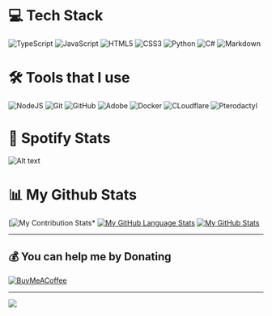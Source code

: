 # 💻 Tech Stack
![TypeScript](https://img.shields.io/badge/typescript-%23007ACC.svg?style=for-the-badge&logo=typescript&logoColor=white) ![JavaScript](https://img.shields.io/badge/javascript-%23323330.svg?style=for-the-badge&logo=javascript&logoColor=%23F7DF1E) ![HTML5](https://img.shields.io/badge/html5-%23E34F26.svg?style=for-the-badge&logo=html5&logoColor=white) ![CSS3](https://img.shields.io/badge/css3-%231572B6.svg?style=for-the-badge&logo=css3&logoColor=white) <img alt="Python" src="https://img.shields.io/badge/python%20-%2314354C.svg?&style=for-the-badge&logo=python&logoColor=white"/>  <img alt="C#" src="https://img.shields.io/badge/c%23%20-%23239120.svg?&style=for-the-badge&logo=csharp&logoColor=white"/> <img alt="Markdown" src="https://img.shields.io/badge/markdown-%23000000.svg?&style=for-the-badge&logo=markdown&logoColor=white"/>

# 🛠 Tools that I use
<p>
    <img alt="NodeJS" src="https://img.shields.io/badge/node.js%20-%2343853D.svg?&style=for-the-badge&logo=node.js&logoColor=white"/>
    <img alt="Git" src="https://img.shields.io/badge/git%20-%23F05033.svg?&style=for-the-badge&logo=git&logoColor=white"/>
    <img alt="GitHub" src="https://img.shields.io/badge/github%20-%23121011.svg?&style=for-the-badge&logo=github&logoColor=white"/>
    <img alt="Adobe" src="https://img.shields.io/badge/adobe%20-%23FF0000.svg?&style=for-the-badge&logo=adobe&logoColor=white"/>
    <img alt="Docker" src="https://img.shields.io/badge/docker%20-%230db7ed.svg?&style=for-the-badge&logo=docker&logoColor=white"/>
    <img alt="CLoudflare" src="https://img.shields.io/badge/Cloudflare%20-%23F05033.svg?&style=for-the-badge&logo=Cloudflare&logoColor=white"/>
    <img alt="Pterodactyl" src="https://img.shields.io/badge/Pterodactyl%20-%2314354C.svg?&style=for-the-badge&logo=Pterodactyl&logoColor=white"/>
</p>

# 🎵 Spotify Stats
![Alt text](https://spotify-recently-played-readme.vercel.app/api?user=6tvbnbu8qq4eggs9koed1o732)

# 📊 My Github Stats
[![My Contribution Stats](https://github-contribution-stats.vercel.app/api/?username=soundphoenix428)*
[![My GitHub Language Stats](https://github-readme-stats.vercel.app/api/top-langs/?username=soundphoenix428&langs_count=5&theme=react)]() 
[![My GitHub Stats](https://github-readme-stats.vercel.app/api/?username=soundphoenix428&count_private=true&theme=react&showicons=true)]()
_______________________________________________________________________________________________________________________________________________________________________________________________________

## 💰 You can help me by Donating
  [![BuyMeACoffee](https://img.shields.io/badge/Buy%20Me%20a%20Coffee-ffdd00?style=for-the-badge&logo=buy-me-a-coffee&logoColor=black)](https://buymeacoffee.com/tannerschermerhorn) 
________________________________________________________________________________________________________________________________________________________________________________________
<a href="https://visitcount.itsvg.in">
  <img src="https://visitcount.itsvg.in/api?id=SoundPhoenix248&label=Profile%20Views&color=0&icon=3&pretty=true" />


